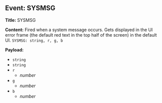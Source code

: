 ## Event: SYSMSG

**Title:** SYSMSG

**Content:**
Fired when a system message occurs. Gets displayed in the UI error frame (the default red text in the top half of the screen) in the default UI.
`SYSMSG: string, r, g, b`

**Payload:**
- `string`
- `string`
- `r`
  - *number*
- `g`
  - *number*
- `b`
  - *number*
